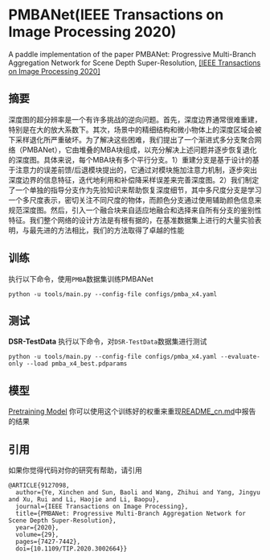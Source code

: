 # PMBANet(IEEE Transactions on Image Processing 2020)
A paddle implementation of the paper PMBANet: Progressive Multi-Branch Aggregation Network for Scene Depth Super-Resolution,
[\[IEEE Transactions on Image Processing 2020\]](https://ieeexplore.ieee.org/document/9127098)

## 摘要

深度图的超分辨率是一个有许多挑战的逆向问题。首先，深度边界通常很难重建，特别是在大的放大系数下。其次，场景中的精细结构和微小物体上的深度区域会被下采样退化所严重破坏。为了解决这些困难，我们提出了一个渐进式多分支聚合网络（PMBANet），它由堆叠的MBA块组成，以充分解决上述问题并逐步恢复退化的深度图。具体来说，每个MBA块有多个平行分支。1）重建分支是基于设计的基于注意力的误差前馈/后退模块提出的，它通过对模块施加注意力机制，逐步突出深度边界的信息特征，迭代地利用和补偿降采样误差来完善深度图。2）我们制定了一个单独的指导分支作为先验知识来帮助恢复深度细节，其中多尺度分支是学习一个多尺度表示，密切关注不同尺度的物体，而颜色分支通过使用辅助颜色信息来规范深度图。然后，引入一个融合块来自适应地融合和选择来自所有分支的鉴别性特征。我们整个网络的设计方法是有根有据的，在基准数据集上进行的大量实验表明，与最先进的方法相比，我们的方法取得了卓越的性能


## 训练

执行以下命令，使用`PMBA`数据集训练PMBANet

```shell
python -u tools/main.py --config-file configs/pmba_x4.yaml
```

## 测试

**DSR-TestData**
执行以下命令，对`DSR-TestData`数据集进行测试
```shell
python -u tools/main.py --config-file configs/pmba_x4.yaml --evaluate-only --load pmba_x4_best.pdparams
```

## 模型

[Pretraining Model](https://aistudio.baidu.com/aistudio/datasetdetail/176907)
你可以使用这个训练好的权重来重现[README_cn.md](README_cn.md)中报告的结果


## 引用

如果你觉得代码对你的研究有帮助，请引用
```
@ARTICLE{9127098,
  author={Ye, Xinchen and Sun, Baoli and Wang, Zhihui and Yang, Jingyu and Xu, Rui and Li, Haojie and Li, Baopu},
  journal={IEEE Transactions on Image Processing}, 
  title={PMBANet: Progressive Multi-Branch Aggregation Network for Scene Depth Super-Resolution}, 
  year={2020},
  volume={29},
  pages={7427-7442},
  doi={10.1109/TIP.2020.3002664}}
```